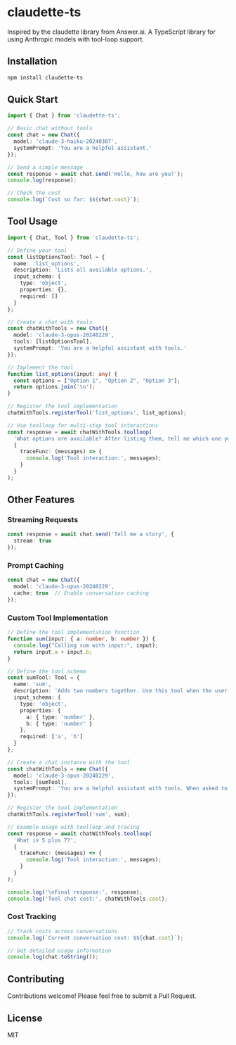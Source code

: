 # claudette-ts

Inspired by the claudette library from Answer.ai. A TypeScript library for using Anthropic models with tool-loop support.

## Installation

```bash
npm install claudette-ts
```

## Quick Start

```typescript
import { Chat } from 'claudette-ts';

// Basic chat without tools
const chat = new Chat({ 
  model: 'claude-3-haiku-20240307',
  systemPrompt: 'You are a helpful assistant.'
});

// Send a simple message
const response = await chat.send('Hello, how are you?');
console.log(response);

// Check the cost
console.log(`Cost so far: $${chat.cost}`);
```

## Tool Usage

```typescript
import { Chat, Tool } from 'claudette-ts';

// Define your tool
const listOptionsTool: Tool = {
  name: 'list_options',
  description: 'Lists all available options.',
  input_schema: {
    type: 'object',
    properties: {},
    required: []
  }
};

// Create a chat with tools
const chatWithTools = new Chat({
  model: 'claude-3-opus-20240229',
  tools: [listOptionsTool],
  systemPrompt: 'You are a helpful assistant with tools.'
});

// Implement the tool
function list_options(input: any) {
  const options = ["Option 1", "Option 2", "Option 3"];
  return options.join('\n');
}

// Register the tool implementation
chatWithTools.registerTool('list_options', list_options);

// Use toolloop for multi-step tool interactions
const response = await chatWithTools.toolloop(
  'What options are available? After listing them, tell me which one you like best.',
  {
    traceFunc: (messages) => {
      console.log('Tool interaction:', messages);
    }
  }
);
```

## Other Features

### Streaming Requests

```typescript
const response = await chat.send('Tell me a story', { 
  stream: true 
});
```

### Prompt Caching

```typescript
const chat = new Chat({ 
  model: 'claude-3-opus-20240229',
  cache: true  // Enable conversation caching
});
```

### Custom Tool Implementation

```typescript
// Define the tool implementation function
function sum(input: { a: number, b: number }) {
  console.log("Calling sum with input:", input);
  return input.a + input.b;
}

// Define the tool schema
const sumTool: Tool = {
  name: 'sum',
  description: 'Adds two numbers together. Use this tool when the user wants to add two numbers.',
  input_schema: {
    type: 'object',
    properties: {
      a: { type: 'number' },
      b: { type: 'number' }
    },
    required: ['a', 'b']
  }
};

// Create a chat instance with the tool
const chatWithTools = new Chat({
  model: 'claude-3-opus-20240229',
  tools: [sumTool],
  systemPrompt: 'You are a helpful assistant with tools. When asked to add numbers, use the sum tool.'
});

// Register the tool implementation
chatWithTools.registerTool('sum', sum);

// Example usage with toolloop and tracing
const response = await chatWithTools.toolloop(
  'What is 5 plus 7?',
  {
    traceFunc: (messages) => {
      console.log('Tool interaction:', messages);
    }
  }
);

console.log('\nFinal response:', response);
console.log('Tool chat cost:', chatWithTools.cost);
```

### Cost Tracking

```typescript
// Track costs across conversations
console.log(`Current conversation cost: $${chat.cost}`);

// Get detailed usage information
console.log(chat.toString());
```

## Contributing

Contributions welcome! Please feel free to submit a Pull Request.

## License

MIT
